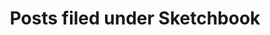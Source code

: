---
tag: sketchbook
permalink: blog/category/sketchbook
title: Posts filed under Sketchbook
paginate: true
paginate:
    per_page: 10
    category: sketchbook
---